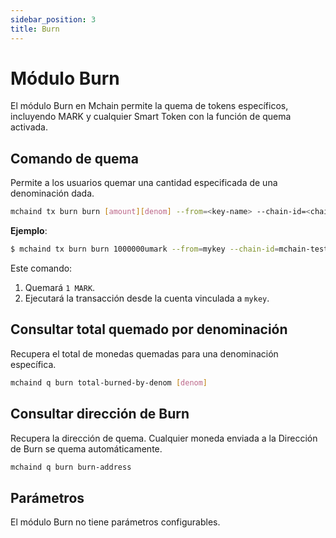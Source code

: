 ```yaml
---
sidebar_position: 3
title: Burn
---
```


# Módulo Burn

El módulo Burn en Mchain permite la quema de tokens específicos, incluyendo MARK y cualquier Smart Token con la función de quema activada.

## Comando de quema

Permite a los usuarios quemar una cantidad especificada de una denominación dada.

```sh
mchaind tx burn burn [amount][denom] --from=<key-name> --chain-id=<chain-id> --fees=<fee>
```

**Ejemplo**:
```bash
$ mchaind tx burn burn 1000000umark --from=mykey --chain-id=mchain-testnet-1 --fees=50umark
```

Este comando:
1. Quemará `1 MARK`.
2. Ejecutará la transacción desde la cuenta vinculada a `mykey`.

## Consultar total quemado por denominación

Recupera el total de monedas quemadas para una denominación específica.

```sh
mchaind q burn total-burned-by-denom [denom]
```

## Consultar dirección de Burn

Recupera la dirección de quema. Cualquier moneda enviada a la Dirección de Burn se quema automáticamente.

```sh
mchaind q burn burn-address
```

## Parámetros

El módulo Burn no tiene parámetros configurables.